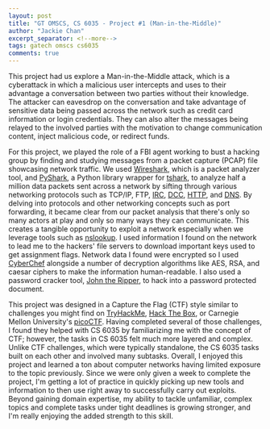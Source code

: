 ```yaml
---
layout: post
title: "GT OMSCS, CS 6035 - Project #1 (Man-in-the-Middle)"
author: "Jackie Chan"
excerpt_separator: <!--more-->
tags: gatech omscs cs6035
comments: true
---
```


This project had us explore a Man-in-the-Middle attack, which is a cyberattack in which a malicious user intercepts and uses to their advantage a conversation between two parties without their knowledge. <!--more-->The attacker can eavesdrop on the conversation and take advantage of sensitive data being passed across the network such as credit card information or login credentials. They can also alter the messages being relayed to the involved parties with the motivation to change communication content, inject malicious code, or redirect funds. 

For this project, we played the role of a FBI agent working to bust a hacking group by finding and studying messages from a packet capture (PCAP) file showcasing network traffic. We used [Wireshark](https://www.wireshark.org/), which is a packet analyzer tool, and [PyShark](https://github.com/KimiNewt/pyshark), a Python library wrapper for [tshark](https://www.wireshark.org/docs/man-pages/tshark.html), to analyze half a million data packets sent across a network by sifting through various networking protocols such as TCP/IP, FTP, [IRC](https://datatracker.ietf.org/doc/html/rfc1459), [DCC](https://modern.ircdocs.horse/dcc), [HTTP](https://www.ietf.org/rfc/rfc2616.txt), and [DNS](https://www.ietf.org/rfc/rfc1034.txt). By delving into protocols and other networking concepts such as port forwarding, it became clear from our packet analysis that there's only so many actors at play and only so many ways they can communicate. This creates a tangible opportunity to exploit a network especially when we leverage tools such as [nslookup](https://learn.microsoft.com/en-us/windows-server/administration/windows-commands/nslookup). I used information I found on the network to lead me to the hackers' file servers to download important keys used to get assignment flags. Network data I found were encrypted so I used [CyberChef](https://gchq.github.io/CyberChef/) alongside a number of decryption algorithms like AES, RSA, and caesar ciphers to make the information human-readable. I also used a password cracker tool, [John the Ripper](https://www.openwall.com/john/), to hack into a password protected document. 

This project was designed in a Capture the Flag (CTF) style similar to challenges you might find on [TryHackMe](https://tryhackme.com/), [Hack The Box](https://www.hackthebox.com/), or Carnegie Mellon University's [picoCTF](https://picoctf.org/). Having completed several of those challenges, I found they helped with CS 6035 by familiarizing me with the concept of CTF; however, the tasks in CS 6035 felt much more layered and complex. Unlike CTF challenges, which were typically standalone, the CS 6035 tasks built on each other and involved many subtasks. Overall, I enjoyed this project and learned a ton about computer networks having limited exposure to the topic previously. Since we were only given a week to complete the project, I'm getting a lot of practice in quickly picking up new tools and information to then use right away to successfully carry out exploits. Beyond gaining domain expertise, my ability to tackle unfamiliar, complex topics and complete tasks under tight deadlines is growing stronger, and I'm really enjoying the added strength to this skill.